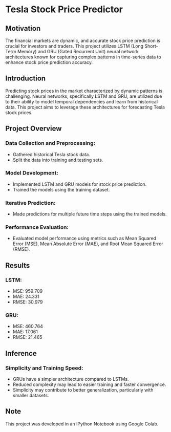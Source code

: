 # Tesla Stock Price Predictor

## Motivation
The financial markets are dynamic, and accurate stock price prediction is crucial for investors and traders. This project utilizes LSTM (Long Short-Term Memory) and GRU (Gated Recurrent Unit) neural network architectures known for capturing complex patterns in time-series data to enhance stock price prediction accuracy.

## Introduction
Predicting stock prices in the market characterized by dynamic patterns is challenging. Neural networks, specifically LSTM and GRU, are utilized due to their ability to model temporal dependencies and learn from historical data. This project aims to leverage these architectures for forecasting Tesla stock prices.

## Project Overview
### Data Collection and Preprocessing:
- Gathered historical Tesla stock data.
- Split the data into training and testing sets.

### Model Development:
- Implemented LSTM and GRU models for stock price prediction.
- Trained the models using the training dataset.

### Iterative Prediction:
- Made predictions for multiple future time steps using the trained models.

### Performance Evaluation:
- Evaluated model performance using metrics such as Mean Squared Error (MSE), Mean Absolute Error (MAE), and Root Mean Squared Error (RMSE).

## Results
### LSTM:
- MSE: 959.709
- MAE: 24.331
- RMSE: 30.979

### GRU:
- MSE: 460.764
- MAE: 17.061
- RMSE: 21.465

## Inference
### Simplicity and Training Speed:
- GRUs have a simpler architecture compared to LSTMs.
- Reduced complexity may lead to easier training and faster convergence.
- Simplicity may contribute to better generalization, particularly with smaller datasets.

## Note
This project was developed in an IPython Notebook using Google Colab.
